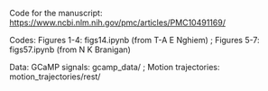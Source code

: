Code for the manuscript: https://www.ncbi.nlm.nih.gov/pmc/articles/PMC10491169/

Codes:
Figures 1-4: figs14.ipynb (from T-A E Nghiem) ; 
Figures 5-7: figs57.ipynb (from N K Branigan)

Data:
GCaMP signals: gcamp_data/ ; 
Motion trajectories: motion_trajectories/rest/ 

